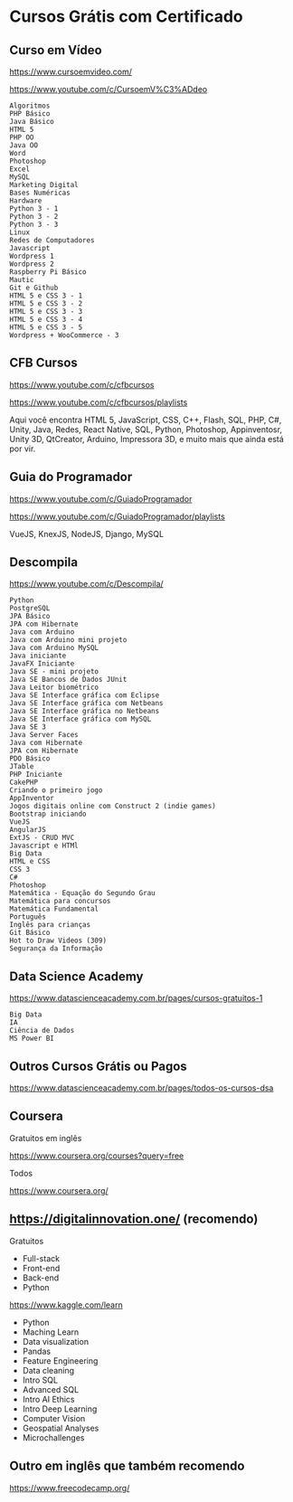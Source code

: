 # Cursos Grátis com Certificado

## Curso em Vídeo

https://www.cursoemvideo.com/

https://www.youtube.com/c/CursoemV%C3%ADdeo
```
Algoritmos
PHP Básico
Java Básico
HTML 5
PHP OO
Java OO
Word
Photoshop
Excel
MySQL
Marketing Digital
Bases Numéricas
Hardware
Python 3 - 1
Python 3 - 2
Python 3 - 3
Linux
Redes de Computadores
Javascript
Wordpress 1
Wordpress 2
Raspberry Pi Básico
Mautic
Git e Github
HTML 5 e CSS 3 - 1
HTML 5 e CSS 3 - 2
HTML 5 e CSS 3 - 3
HTML 5 e CSS 3 - 4
HTML 5 e CSS 3 - 5
Wordpress + WooCommerce - 3
```

## CFB Cursos

https://www.youtube.com/c/cfbcursos

https://www.youtube.com/c/cfbcursos/playlists

Aqui você encontra HTML 5, JavaScript, CSS, C++, Flash, SQL, PHP, C#, Unity, Java, Redes, React Native, SQL, Python, Photoshop, Appinventosr, Unity 3D, QtCreator, Arduino, Impressora 3D,  e muito mais que ainda está por vir.

## Guia do Programador

https://www.youtube.com/c/GuiadoProgramador

https://www.youtube.com/c/GuiadoProgramador/playlists

VueJS, KnexJS, NodeJS, Django, MySQL

## Descompila

https://www.youtube.com/c/Descompila/
```
Python
PostgreSQL
JPA Básico  
JPA com Hibernate
Java com Arduino
Java com Arduino mini projeto
Java com Arduino MySQL
Java iniciante
JavaFX Iniciante
Java SE - mini projeto
Java SE Bancos de Dados JUnit
Java Leitor biométrico
Java SE Interface gráfica com Eclipse
Java SE Interface gráfica com Netbeans
Java SE Interface gráfica no Netbeans
Java SE Interface gráfica com MySQL
Java SE 3
Java Server Faces
Java com Hibernate
JPA com Hibernate
PDO Básico
JTable
PHP Iniciante
CakePHP
Criando o primeiro jogo
AppInventor
Jogos digitais online com Construct 2 (indie games)
Bootstrap iniciando
VueJS
AngularJS
ExtJS - CRUD MVC
Javascript e HTMl
Big Data
HTML e CSS
CSS 3
C#
Photoshop
Matemática - Equação do Segundo Grau
Matemática para concursos
Matemática Fundamental
Português
Inglês para crianças
Git Básico
Hot to Draw Videos (309)
Segurança da Informação
```

## Data Science Academy

https://www.datascienceacademy.com.br/pages/cursos-gratuitos-1
```
Big Data
IA
Ciência de Dados
MS Power BI
```

## Outros Cursos Grátis ou Pagos

https://www.datascienceacademy.com.br/pages/todos-os-cursos-dsa

## Coursera

Gratuitos em inglês

https://www.coursera.org/courses?query=free

Todos

https://www.coursera.org/

## https://digitalinnovation.one/ (recomendo)

Gratuitos

- Full-stack
- Front-end
- Back-end
- Python

https://www.kaggle.com/learn

- Python
- Maching Learn
- Data visualization
- Pandas
- Feature Engineering
- Data cleaning
- Intro SQL
- Advanced SQL
- Intro AI Ethics
- Intro Deep Learning
- Computer Vision
- Geospatial Analyses
- Microchallenges

## Outro em inglês que também recomendo

https://www.freecodecamp.org/

